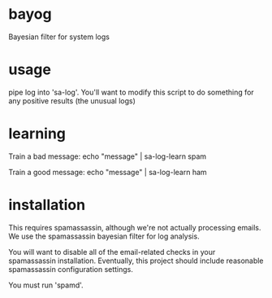 bayog
=====

Bayesian filter for system logs

usage
=====
pipe log into 'sa-log'. You'll want to modify this script
to do something for any positive results (the unusual logs)

learning
========

Train a bad message:
 echo "message" | sa-log-learn spam

Train a good message:
 echo "message" | sa-log-learn ham

installation
============

This requires spamassassin, although we're not actually
processing emails. We use the spamassassin bayesian filter
for log analysis.

You will want to disable all of the email-related checks
in your spamassassin installation. Eventually, this
project should include reasonable spamassassin configuration
settings.

You must run 'spamd'.
